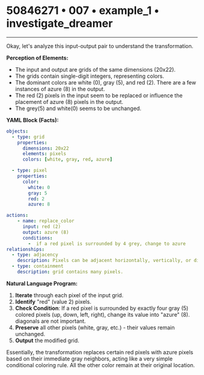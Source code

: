 # 50846271 • 007 • example_1 • investigate_dreamer

---
Okay, let's analyze this input-output pair to understand the transformation.

**Perception of Elements:**

*   The input and output are grids of the same dimensions (20x22).
*   The grids contain single-digit integers, representing colors.
*   The dominant colors are white (0), gray (5), and red (2). There are a few instances of azure (8) in the output.
*   The red (2) pixels in the input seem to be replaced or influence the placement of azure (8) pixels in the output.
* The grey(5) and white(0) seems to be unchanged.

**YAML Block (Facts):**



```yaml
objects:
  - type: grid
    properties:
      dimensions: 20x22
      elements: pixels
      colors: [white, gray, red, azure]

  - type: pixel
    properties:
      color:
        white: 0
        gray: 5
        red: 2
        azure: 8

actions:
    - name: replace_color
      input: red (2)
      output: azure (8)
      conditions:
        -  if a red pixel is surrounded by 4 grey, change to azure
relationships:
  - type: adjacency
    description: Pixels can be adjacent horizontally, vertically, or diagonally.
  - type: containment
    description: grid contains many pixels.
```



**Natural Language Program:**

1.  **Iterate** through each pixel of the input grid.
2.  **Identify** "red" (value 2) pixels.
3. **Check Condition**: If a red pixel is surrounded by exactly four gray (5) colored pixels (up, down, left, right), change its value into "azure" (8). diagonals are not important.
4.  **Preserve** all other pixels (white, gray, etc.) - their values remain unchanged.
5.  **Output** the modified grid.

Essentially, the transformation replaces certain red pixels with azure pixels based on their immediate gray neighbors, acting like a very simple conditional coloring rule. All the other color remain at their original location.

